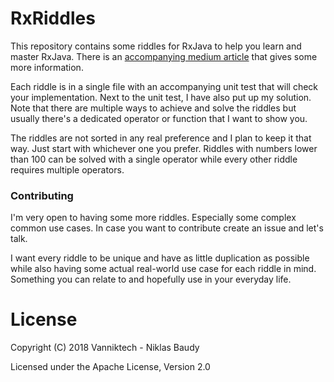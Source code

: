 RxRiddles
=========

This repository contains some riddles for RxJava to help you learn and master RxJava. There is an [accompanying medium article](https://medium.com/@vanniktech/riddling-your-way-to-master-rxjava-145d5de99b55) that gives some more information.

Each riddle is in a single file with an accompanying unit test that will check your implementation. Next to the unit test, I have also put up my solution. Note that there are multiple ways to achieve and solve the riddles but usually there's a dedicated operator or function that I want to show you.

The riddles are not sorted in any real preference and I plan to keep it that way. Just start with whichever one you prefer. Riddles with numbers lower than 100 can be solved with a single operator while every other riddle requires multiple operators.

### Contributing

I'm very open to having some more riddles. Especially some complex common use cases. In case you want to contribute create an issue and let's talk.

I want every riddle to be unique and have as little duplication as possible while also having some actual real-world use case for each riddle in mind. Something you can relate to and hopefully use in your everyday life.

# License

Copyright (C) 2018 Vanniktech - Niklas Baudy

Licensed under the Apache License, Version 2.0
